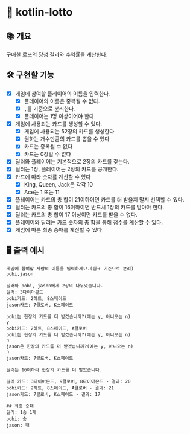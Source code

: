 # 🎰 kotlin-lotto

## 📚️ 개요

구매한 로또의 당첨 결과와 수익률을 계산한다.

## 🛠️ 구현할 기능

- [x] 게임에 참여할 플레이어의 이름을 입력한다.
    - [x] 플레이어의 이름은 중복될 수 없다.
    - [x] `,`를 기준으로 분리한다.
    - [x] 플레이어는 1명 이상이어야 한다
- [x] 게임에 사용되는 카드를 생성할 수 있다.
    - [x] 게임에 사용되는 52장의 카드를 생성한다
    - [x] 원하는 개수만큼의 카드를 뽑을 수 있다
    - [x] 카드는 중복될 수 없다
    - [x] 카드는 0장일 수 없다
- [x] 딜러와 플레이어는 기본적으로 2장의 카드를 갖는다.
- [x] 딜러는 1장, 플레이어는 2장의 카드를 공개한다.
- [x] 카드에 따라 숫자를 계산할 수 있다
    - [x] King, Queen, Jack은 각각 10
    - [x] Ace는 1 또는 11
- [x] 플레이어는 카드의 총 합이 21이하이면 카드를 더 받을지 말지 선택할 수 있다.
- [x] 딜러는 카드의 총 합이 16이하이면 반드시 1장의 카드를 받아야 한다.
- [x] 딜러는 카드의 총 합이 17 이상이면 카드를 받을 수 없다.
- [x] 플레이어와 딜러는 카드 숫자의 총 합을 통해 점수를 계산할 수 있다.
- [x] 게임에 따른 최종 승패를 계산할 수 있다

## 🖥️ 출력 예시

```
게임에 참여할 사람의 이름을 입력하세요.(쉼표 기준으로 분리)
pobi,jason

딜러와 pobi, jason에게 2장의 나누었습니다.
딜러: 3다이아몬드
pobi카드: 2하트, 8스페이드
jason카드: 7클로버, K스페이드

pobi는 한장의 카드를 더 받겠습니까?(예는 y, 아니오는 n)
y
pobi카드: 2하트, 8스페이드, A클로버
pobi는 한장의 카드를 더 받겠습니까?(예는 y, 아니오는 n)
n
jason은 한장의 카드를 더 받겠습니까?(예는 y, 아니오는 n)
n
jason카드: 7클로버, K스페이드

딜러는 16이하라 한장의 카드를 더 받았습니다.

딜러 카드: 3다이아몬드, 9클로버, 8다이아몬드 - 결과: 20
pobi카드: 2하트, 8스페이드, A클로버 - 결과: 21
jason카드: 7클로버, K스페이드 - 결과: 17

## 최종 승패
딜러: 1승 1패
pobi: 승 
jason: 패
```